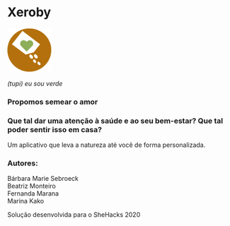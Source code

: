 # Xeroby

<img src="/xeroby_app/Images/icon-1.png" width="100" height="100"/> 

_(tupi) eu sou verde_

### Propomos semear o amor

### Que tal dar uma atenção à saúde e ao seu bem-estar? Que tal poder sentir isso em casa? 

Um aplicativo que leva a natureza até você de forma personalizada.

### Autores:
Bárbara Marie Sebroeck \
Beatriz Monteiro \
Fernanda Marana \
Marina Kako

Solução desenvolvida para o SheHacks 2020
